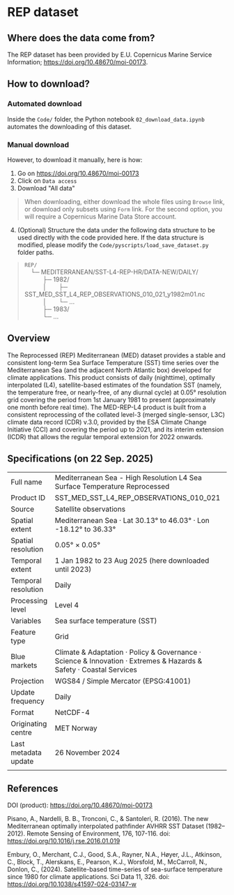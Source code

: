 # REP dataset

## Where does the data come from?

The REP dataset has been provided by E.U. Copernicus Marine Service Information; https://doi.org/10.48670/moi-00173.

## How to download?

### Automated download

Inside the `Code/` folder, the Python notebook `02_download_data.ipynb` automates the downloading of this dataset.

### Manual download

However, to download it manually, here is how:

 1. Go on https://doi.org/10.48670/moi-00173
 2. Click on `Data access`
 3. Download "All data"
 
 > When downloading, either download the whole files using `Browse` link, or download only subsets using `Form` link. For the second option, you will require a Copernicus Marine Data Store account.

 4. (Optional) Structure the data under the following data structure to be used directly with the code provided here. If the data structure is modified, please modify the `Code/pyscripts/load_save_dataset.py` folder paths.

 > `REP/` <br>
 >  └─ MEDITERRANEAN/SST-L4-REP-HR/DATA-NEW/DAILY/ <br>
 >    ├─ 1982/ <br>
 >    │  ├─ SST_MED_SST_L4_REP_OBSERVATIONS_010_021_y1982m01.nc <br>
 >    │  └─ ... <br>
 >    ├─ 1983/ <br>
 >    └─ ... <br>

## Overview

The Reprocessed (REP) Mediterranean (MED) dataset provides a stable and consistent long-term Sea Surface Temperature (SST) time series over the Mediterranean Sea (and the adjacent North Atlantic box) developed for climate applications. This product consists of daily (nighttime), optimally interpolated (L4), satellite-based estimates of the foundation SST (namely, the temperature free, or nearly-free, of any diurnal cycle) at 0.05° resolution grid covering the period from 1st January 1981 to present (approximately one month before real time). The MED-REP-L4 product is built from a consistent reprocessing of the collated level-3 (merged single-sensor, L3C) climate data record (CDR) v.3.0, provided by the ESA Climate Change Initiative (CCI) and covering the period up to 2021, and its interim extension (ICDR) that allows the regular temporal extension for 2022 onwards.

## Specifications (on 22 Sep. 2025)

|   |   |
| - | - |
| Full name             | Mediterranean Sea - High Resolution L4 Sea Surface Temperature Reprocessed    |
| Product ID            | SST_MED_SST_L4_REP_OBSERVATIONS_010_021    |
| Source                | Satellite observations    |
| Spatial extent        | Mediterranean Sea · Lat 30.13° to 46.03° · Lon -18.12° to 36.33° |
| Spatial resolution    | 0.05° × 0.05°    |
| Temporal extent       | 1 Jan 1982 to 23 Aug 2025 (here downloaded until 2023)     |
| Temporal resolution   | Daily    |
| Processing level      | Level 4    |
| Variables             | Sea surface temperature (SST)    |
| Feature type          | Grid    |
| Blue markets          | Climate & Adaptation · Policy & Governance · Science & Innovation · Extremes & Hazards & Safety · Coastal Services    |
| Projection            | WGS84 / Simple Mercator (EPSG:41001)    |
| Update frequency      | Daily    |
| Format                | NetCDF-4    |
| Originating centre    | MET Norway    |
| Last metadata update  | 26 November 2024    |
|   |   |

## References

DOI (product): https://doi.org/10.48670/moi-00173

Pisano, A., Nardelli, B. B., Tronconi, C., & Santoleri, R. (2016). The new Mediterranean optimally interpolated pathfinder AVHRR SST Dataset (1982–2012). Remote Sensing of Environment, 176, 107-116. doi: https://doi.org/10.1016/j.rse.2016.01.019

Embury, O., Merchant, C.J., Good, S.A., Rayner, N.A., Høyer, J.L., Atkinson, C., Block, T., Alerskans, E., Pearson, K.J., Worsfold, M., McCarroll, N., Donlon, C., (2024). Satellite-based time-series of sea-surface temperature since 1980 for climate applications. Sci Data 11, 326. doi: https://doi.org/10.1038/s41597-024-03147-w

